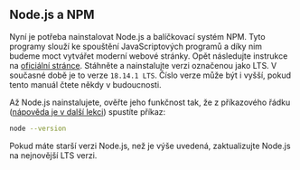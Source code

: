 ## Node.js a NPM

Nyní je potřeba nainstalovat Node.js a balíčkovací systém NPM. Tyto programy slouží ke spouštění JavaScriptových programů a díky nim budeme moct vytvářet moderní webové stránky. Opět následujte instrukce na [oficiální stránce](https://nodejs.org). Stáhněte a nainstalujte verzi označenou jako LTS. V současné době je to verze `18.14.1 LTS`. Číslo verze může být i vyšší, pokud tento manuál čtete někdy v budoucnosti.

Až Node.js nainstalujete, ověřte jeho funkčnost tak, že z příkazového řádku ([nápověda je v další lekci](https://kodim.cz/kurzy/daweb/priprava/klavesnice-terminal/terminal)) spustíte příkaz:

```bash
node --version
```

Pokud máte starší verzi Node.js, než je výše uvedená, zaktualizujte Node.js na nejnovější LTS verzi.
